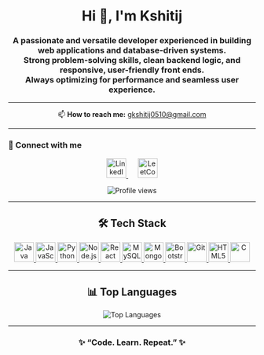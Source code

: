<h1 align="center">Hi 👋, I'm Kshitij</h1>

<h3 align="center">
  A passionate and versatile developer experienced in building <strong>web applications</strong> and <strong>database-driven systems</strong>.<br>
  Strong problem-solving skills, clean backend logic, and responsive, user-friendly front ends.<br>
  Always optimizing for performance and seamless user experience.
</h3>

---

<p align="center">
  📫 <strong>How to reach me:</strong> <a href="mailto:gkshitij0510@gmail.com">gkshitij0510@gmail.com</a>
</p>

---

### 🤝 Connect with me
<p align="center">
  <a href="https://www.linkedin.com/in/kkkkshitij/" target="_blank">
    <img src="https://cdn.jsdelivr.net/gh/devicons/devicon/icons/linkedin/linkedin-original.svg" alt="LinkedIn" width="40" height="40"/>
  </a>
  &nbsp;&nbsp;&nbsp;&nbsp;
  <a href="https://leetcode.com/u/kkkshitij_/" target="_blank">
    <img src="https://cdn.jsdelivr.net/gh/devicons/devicon/icons/leetcode/leetcode-original.svg" alt="LeetCode" width="40" height="40"/>
  </a>
</p>

<p align="center">
  <img src="https://komarev.com/ghpvc/?username=kkkshitij01&color=blueviolet&style=flat-square" alt="Profile views" />
</p>

---

<h2 align="center">🛠️ Tech Stack</h2>

<p align="center">
  <a href="https://www.java.com" target="_blank">
    <img src="https://cdn.jsdelivr.net/gh/devicons/devicon/icons/java/java-original.svg" alt="Java" width="40" height="40"/>
  </a>
  <a href="https://developer.mozilla.org/en-US/docs/Web/JavaScript" target="_blank">
    <img src="https://cdn.jsdelivr.net/gh/devicons/devicon/icons/javascript/javascript-original.svg" alt="JavaScript" width="40" height="40"/>
  </a>
  <a href="https://www.python.org" target="_blank">
    <img src="https://cdn.jsdelivr.net/gh/devicons/devicon/icons/python/python-original.svg" alt="Python" width="40" height="40"/>
  </a>
  <a href="https://nodejs.org" target="_blank">
    <img src="https://cdn.jsdelivr.net/gh/devicons/devicon/icons/nodejs/nodejs-original.svg" alt="Node.js" width="40" height="40"/>
  </a>
  <a href="https://reactjs.org/" target="_blank">
    <img src="https://cdn.jsdelivr.net/gh/devicons/devicon/icons/react/react-original.svg" alt="React" width="40" height="40"/>
  </a>
  <a href="https://www.mysql.com/" target="_blank">
    <img src="https://cdn.jsdelivr.net/gh/devicons/devicon/icons/mysql/mysql-original.svg" alt="MySQL" width="40" height="40"/>
  </a>
  <a href="https://www.mongodb.com/" target="_blank">
    <img src="https://cdn.jsdelivr.net/gh/devicons/devicon/icons/mongodb/mongodb-original.svg" alt="MongoDB" width="40" height="40"/>
  </a>
  <a href="https://getbootstrap.com" target="_blank">
    <img src="https://cdn.jsdelivr.net/gh/devicons/devicon/icons/bootstrap/bootstrap-original.svg" alt="Bootstrap" width="40" height="40"/>
  </a>
  <a href="https://git-scm.com/" target="_blank">
    <img src="https://cdn.jsdelivr.net/gh/devicons/devicon/icons/git/git-original.svg" alt="Git" width="40" height="40"/>
  </a>
  <a href="https://www.w3.org/html/" target="_blank">
    <img src="https://cdn.jsdelivr.net/gh/devicons/devicon/icons/html5/html5-original.svg" alt="HTML5" width="40" height="40"/>
  </a>
  <a href="https://www.cprogramming.com/" target="_blank">
    <img src="https://cdn.jsdelivr.net/gh/devicons/devicon/icons/c/c-original.svg" alt="C" width="40" height="40"/>
  </a>
</p>

---

<h2 align="center">📊 Top Languages</h2>

<p align="center">
  <img src="https://github-readme-stats.vercel.app/api/top-langs/?username=kkkshitij01&layout=compact&theme=radical&hide_border=true" alt="Top Languages" />
</p>

---

<h3 align="center">✨ “Code. Learn. Repeat.” ✨</h3>
